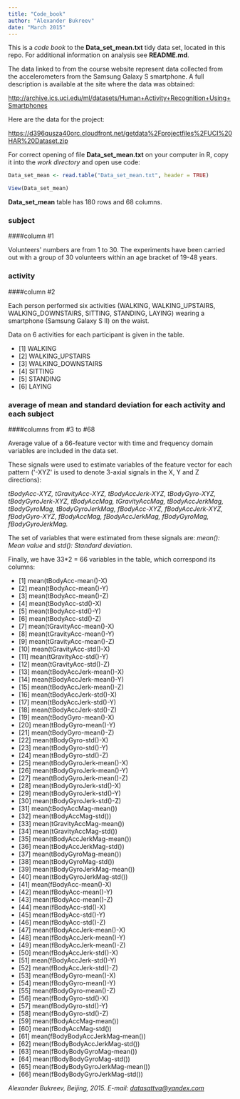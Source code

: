```yaml
---
title: "Code_book"
author: "Alexander Bukreev"
date: "March 2015"
---
```


This is a *code book* to the **Data_set_mean.txt** tidy data set, located in this repo. For additional information on analysis see **README.md**.

The data linked to from the course website represent data collected from the accelerometers from the Samsung Galaxy S smartphone. A full description is available at the site where the data was obtained: 

http://archive.ics.uci.edu/ml/datasets/Human+Activity+Recognition+Using+Smartphones 

Here are the data for the project: 

https://d396qusza40orc.cloudfront.net/getdata%2Fprojectfiles%2FUCI%20HAR%20Dataset.zip

For correct opening of file **Data_set_mean.txt** on your computer in R, copy it into the *work directory* and open use code:


```r
Data_set_mean <- read.table("Data_set_mean.txt", header = TRUE)

View(Data_set_mean)
```

**Data_set_mean** table has 180 rows and 68 columns.

### subject
####column #1

Volunteers' numbers are from 1 to 30. The experiments have been carried out with a group of 30 volunteers within an age bracket of 19-48 years.
 
### activity
####column #2

Each person performed six activities (WALKING, WALKING_UPSTAIRS, WALKING_DOWNSTAIRS, SITTING, STANDING, LAYING) wearing a smartphone (Samsung Galaxy S II) on the waist.

Data on 6 activities for each participant is given in the table.

- [1] WALKING            
- [2] WALKING_UPSTAIRS  
- [3] WALKING_DOWNSTAIRS 
- [4] SITTING           
- [5] STANDING           
- [6] LAYING  

### average of mean and standard deviation for each activity and each subject
####columns from #3 to #68

Average value of a 66-feature vector with time and frequency domain variables are included in the data set. 

These signals were used to estimate variables of the feature vector for each pattern ('-XYZ' is used to denote 3-axial signals in the X, Y and Z directions): 

*tBodyAcc-XYZ, 
tGravityAcc-XYZ, 
tBodyAccJerk-XYZ, 
tBodyGyro-XYZ, 
tBodyGyroJerk-XYZ, 
tBodyAccMag, 
tGravityAccMag, 
tBodyAccJerkMag, 
tBodyGyroMag, 
tBodyGyroJerkMag, 
fBodyAcc-XYZ, 
fBodyAccJerk-XYZ, 
fBodyGyro-XYZ, 
fBodyAccMag, 
fBodyAccJerkMag, 
fBodyGyroMag, 
fBodyGyroJerkMag.*

The set of variables that were estimated from these signals are: *mean(): Mean value* and *std(): Standard deviation*.

Finally, we have 33*2 = 66 variables in the table, which correspond its columns:

- [1] mean(tBodyAcc-mean()-X)          
- [2] mean(tBodyAcc-mean()-Y)          
- [3] mean(tBodyAcc-mean()-Z)          
- [4] mean(tBodyAcc-std()-X)           
- [5] mean(tBodyAcc-std()-Y)           
- [6] mean(tBodyAcc-std()-Z)           
- [7] mean(tGravityAcc-mean()-X)       
- [8] mean(tGravityAcc-mean()-Y)       
- [9] mean(tGravityAcc-mean()-Z)       
- [10] mean(tGravityAcc-std()-X)        
- [11] mean(tGravityAcc-std()-Y)        
- [12] mean(tGravityAcc-std()-Z)        
- [13] mean(tBodyAccJerk-mean()-X)      
- [14] mean(tBodyAccJerk-mean()-Y)      
- [15] mean(tBodyAccJerk-mean()-Z)      
- [16] mean(tBodyAccJerk-std()-X)       
- [17] mean(tBodyAccJerk-std()-Y)       
- [18] mean(tBodyAccJerk-std()-Z)       
- [19] mean(tBodyGyro-mean()-X)         
- [20] mean(tBodyGyro-mean()-Y)         
- [21] mean(tBodyGyro-mean()-Z)         
- [22] mean(tBodyGyro-std()-X)          
- [23] mean(tBodyGyro-std()-Y)          
- [24] mean(tBodyGyro-std()-Z)          
- [25] mean(tBodyGyroJerk-mean()-X)     
- [26] mean(tBodyGyroJerk-mean()-Y)     
- [27] mean(tBodyGyroJerk-mean()-Z)     
- [28] mean(tBodyGyroJerk-std()-X)      
- [29] mean(tBodyGyroJerk-std()-Y)      
- [30] mean(tBodyGyroJerk-std()-Z)      
- [31] mean(tBodyAccMag-mean())         
- [32] mean(tBodyAccMag-std())          
- [33] mean(tGravityAccMag-mean())      
- [34] mean(tGravityAccMag-std())       
- [35] mean(tBodyAccJerkMag-mean())     
- [36] mean(tBodyAccJerkMag-std())      
- [37] mean(tBodyGyroMag-mean())        
- [38] mean(tBodyGyroMag-std())         
- [39] mean(tBodyGyroJerkMag-mean())    
- [40] mean(tBodyGyroJerkMag-std())     
- [41] mean(fBodyAcc-mean()-X)          
- [42] mean(fBodyAcc-mean()-Y)          
- [43] mean(fBodyAcc-mean()-Z)          
- [44] mean(fBodyAcc-std()-X)           
- [45] mean(fBodyAcc-std()-Y)           
- [46] mean(fBodyAcc-std()-Z)           
- [47] mean(fBodyAccJerk-mean()-X)      
- [48] mean(fBodyAccJerk-mean()-Y)      
- [49] mean(fBodyAccJerk-mean()-Z)      
- [50] mean(fBodyAccJerk-std()-X)       
- [51] mean(fBodyAccJerk-std()-Y)       
- [52] mean(fBodyAccJerk-std()-Z)       
- [53] mean(fBodyGyro-mean()-X)         
- [54] mean(fBodyGyro-mean()-Y)         
- [55] mean(fBodyGyro-mean()-Z)         
- [56] mean(fBodyGyro-std()-X)          
- [57] mean(fBodyGyro-std()-Y)          
- [58] mean(fBodyGyro-std()-Z)       
- [59] mean(fBodyAccMag-mean())     
- [60] mean(fBodyAccMag-std())
- [61] mean(fBodyBodyAccJerkMag-mean())
- [62] mean(fBodyBodyAccJerkMag-std()) 
- [63] mean(fBodyBodyGyroMag-mean())   
- [64] mean(fBodyBodyGyroMag-std())    
- [65] mean(fBodyBodyGyroJerkMag-mean())
- [66] mean(fBodyBodyGyroJerkMag-std())

*Alexander Bukreev, Beijing, 2015. E-mail: datasattva@yandex.com*
